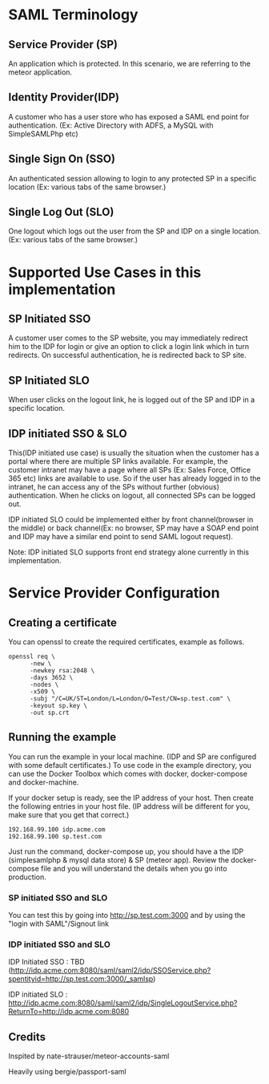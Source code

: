 
# SAML Terminology
## Service Provider (SP)
An application which is protected. In this scenario, we are referring to the meteor application.

## Identity Provider(IDP)
A customer who has a user store  who has exposed a SAML end point for authentication. (Ex: Active Directory with ADFS, a MySQL with SimpleSAMLPhp etc)

## Single Sign On (SSO)
An authenticated session allowing to login to any protected SP in a specific location (Ex: various tabs of the same browser.)
## Single Log Out (SLO)
One logout which logs out the user from the SP and IDP on a single location.(Ex: various tabs of the same browser.)

# Supported Use Cases in this implementation

## SP Initiated SSO
A customer user comes to the SP website, you may immediately redirect him to the IDP for login or give an option to click a login link which in turn redirects. On successful authentication, he is redirected back to SP site.

## SP Initiated SLO
When user clicks on the logout link, he is logged out of the SP and IDP in a specific location.

## IDP initiated SSO & SLO
This(IDP initiated use case) is usually the situation when the customer has a portal where there are multiple SP links available. For example, the customer intranet may have a page where all SPs (Ex: Sales Force, Office 365 etc) links are available to use. So if the user has already logged in to the intranet, he can access any of the SPs without further (obvious) authentication. When he clicks on logout, all connected SPs can be logged out.

IDP initiated SLO could be implemented either by front channel(browser in the middle) or back channel(Ex: no browser, SP may have a SOAP end point and IDP may have a similar end point to send SAML logout request).

Note: IDP initiated SLO supports front end strategy alone currently in this implementation.

# Service Provider Configuration

## Creating a certificate
You can openssl to create the required certificates, example as follows.
```
openssl req \
      -new \
      -newkey rsa:2048 \
      -days 3652 \
      -nodes \
      -x509 \
      -subj "/C=UK/ST=London/L=London/O=Test/CN=sp.test.com" \
      -keyout sp.key \
      -out sp.crt
```
## Running the example

You can run the example in your local machine. (IDP and SP are configured with some default certificates.)
To use code in the example directory, you can use the Docker Toolbox which comes with docker, docker-compose and docker-machine.

If your docker setup is ready, see the IP address of your host. Then create the following entries in your host file. (IP address will be different for you, make sure that you get that correct.)
```
192.168.99.100 idp.acme.com
192.168.99.100 sp.test.com
```
Just run the command, docker-compose up, you should have a the IDP (simplesamlphp & mysql data store) & SP (meteor app). Review the docker-compose file and you will understand the details when you go into production.
### SP initiated SSO and SLO
You can test this by going into http://sp.test.com:3000 and by using the "login with SAML"/Signout link
### IDP initiated SSO and SLO
IDP Initiated SSO : TBD (http://idp.acme.com:8080/saml/saml2/idp/SSOService.php?spentityid=http://sp.test.com:3000/_samlsp)

IDP initiated SLO : http://idp.acme.com:8080/saml/saml2/idp/SingleLogoutService.php?ReturnTo=http://idp.acme.com:8080

## Credits
Inspited by nate-strauser/meteor-accounts-saml

Heavily using bergie/passport-saml
